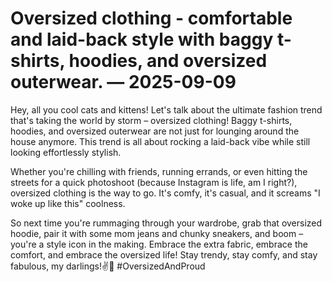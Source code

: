 # Oversized clothing - comfortable and laid-back style with baggy t-shirts, hoodies, and oversized outerwear. — 2025-09-09

Hey, all you cool cats and kittens! Let's talk about the ultimate fashion trend that's taking the world by storm – oversized clothing! Baggy t-shirts, hoodies, and oversized outerwear are not just for lounging around the house anymore. This trend is all about rocking a laid-back vibe while still looking effortlessly stylish.

Whether you're chilling with friends, running errands, or even hitting the streets for a quick photoshoot (because Instagram is life, am I right?), oversized clothing is the way to go. It's comfy, it's casual, and it screams "I woke up like this" coolness.

So next time you're rummaging through your wardrobe, grab that oversized hoodie, pair it with some mom jeans and chunky sneakers, and boom – you're a style icon in the making. Embrace the extra fabric, embrace the comfort, and embrace the oversized life! Stay trendy, stay comfy, and stay fabulous, my darlings!✌️🖤 #OversizedAndProud